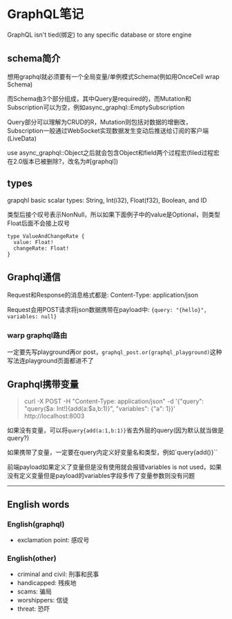 # GraphQL笔记

GraphQL isn't tied(绑定) to any specific database or store engine

## schema简介

想用graphql就必须要有一个全局变量/单例模式Schema(例如用OnceCell wrap Schema)

而Schema由3个部分组成，其中Query是required的，而Mutation和Subscription可以为空，例如async_graphql::EmptySubscription

Query部分可以理解为CRUD的R，Mutation则包括对数据的增删改，Subscription一般通过WebSocket实现数据发生变动后推送给订阅的客户端(LiveData)

use async_graphql::Object之后就会包含Object和field两个过程宏(filed过程宏在2.0版本已被删除?，改名为#[graphql])

## types

grapqhl basic scalar types: String, Int(i32), Float(f32), Boolean, and ID

类型后接个叹号表示NonNull，所以如果下面例子中的value是Optional，则类型Float后面不会接上叹号

```
type ValueAndChangeRate {
  value: Float!
  changeRate: Float!
}
```

## Graphql通信

Request和Response的消息格式都是: Content-Type: application/json

Request会用POST请求将json数据携带在payload中: `{query: "{hello}", variables: null}`

### warp graphql路由

一定要先写playground再or post，`graphql_post.or(graphql_playground)`这种写法连playground页面都进不了

## Graphql携带变量

> curl -X POST -H "Content-Type: application/json" -d '{"query": "query($a: Int!){add(a:$a,b:1)}", "variables": {"a": 1}}' http://localhost:8003

如果没有变量，可以将`query{add(a:1,b:1)}`省去外层的query(因为默认就当做是query?)

如果携带了变量，一定要在query内定义好变量名和类型，例如`query{add()}``

前端payload如果定义了变量但是没有使用就会报错variables is not used，如果没有定义变量但是payload的variables字段多传了变量参数则没有问题

---

## English words

### English(graphql)

- exclamation point: 感叹号

### English(other)

- criminal and civil: 刑事和民事
- handicapped: 残疾地
- scams: 骗局
- worshippers: 信徒
- threat: 恐吓